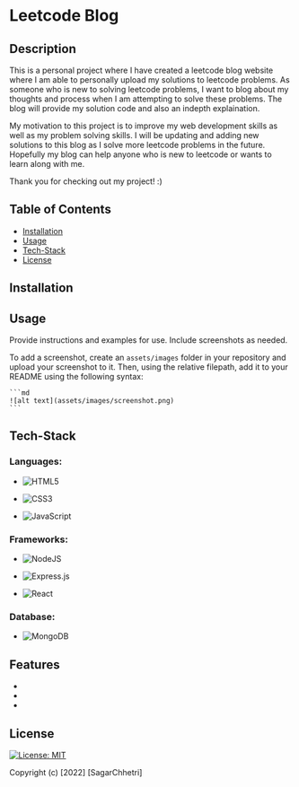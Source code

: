 # Leetcode Blog

## Description

This is a personal project where I have created a leetcode blog website where I am able to 
personally upload my solutions to leetcode problems.
As someone who is new to solving leetcode problems, I want to blog about my thoughts and process
when I am attempting to solve these problems. The blog will provide my solution code and also
an indepth explaination.

My motivation to this project is to improve my web development skills as well as my problem
solving skills. I will be updating and adding new solutions to this blog as I solve more leetcode
problems in the future. Hopefully my blog can help anyone who is new to leetcode or wants to learn
along with me.

Thank you for checking out my project! :)

## Table of Contents

- [Installation](#installation)
- [Usage](#usage)
- [Tech-Stack](#tech-stack)
- [License](#license)

## Installation



## Usage

Provide instructions and examples for use. Include screenshots as needed.

To add a screenshot, create an `assets/images` folder in your repository and upload your screenshot to it. Then, using the relative filepath, add it to your README using the following syntax:

    ```md
    ![alt text](assets/images/screenshot.png)
    ```

## Tech-Stack
### Languages:
* ![HTML5](https://img.shields.io/badge/html5-%23E34F26.svg?style=for-the-badge&logo=html5&logoColor=white)

* ![CSS3](https://img.shields.io/badge/css3-%231572B6.svg?style=for-the-badge&logo=css3&logoColor=white)

* ![JavaScript](https://img.shields.io/badge/javascript-%23323330.svg?style=for-the-badge&logo=javascript&logoColor=%23F7DF1E)

### Frameworks:
* ![NodeJS](https://img.shields.io/badge/node.js-6DA55F?style=for-the-badge&logo=node.js&logoColor=white)

* ![Express.js](https://img.shields.io/badge/express.js-%23404d59.svg?style=for-the-badge&logo=express&logoColor=%2361DAFB)

* ![React](https://img.shields.io/badge/react-%2320232a.svg?style=for-the-badge&logo=react&logoColor=%2361DAFB)

### Database:
* ![MongoDB](https://img.shields.io/badge/MongoDB-%234ea94b.svg?style=for-the-badge&logo=mongodb&logoColor=white)

## Features
* 
*
*

## License

[![License: MIT](https://img.shields.io/badge/License-MIT-yellow.svg)](https://opensource.org/licenses/MIT)

Copyright (c) [2022] [SagarChhetri]

